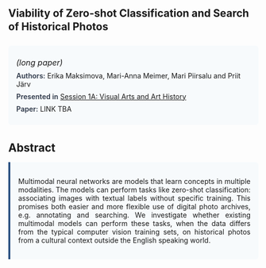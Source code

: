 
<style>    
    h2 {
        margin-top: 0;
        margin-bottom: 1.5rem;
        line-height: 1.3;
    }
    
    h3 {
        margin-top: 2rem;
        margin-bottom: 1rem;
        font-size: 1.4rem;
        font-weight:bold;
    }
    
    .metadata {
        background-color: #f7fafc;
        padding: 1rem;
        border-radius: 6px;
        margin-bottom: 2rem;
    }
    
    .metadata p {
        margin: 0.5rem 0;
    }
    
    .abstract {
        text-align: justify;
        padding: 1rem;
        background-color: #f7fafc;
        border-left: 4px solid #2c5282;
        border-radius: 0 6px 6px 0;
    }
    
    strong {
        color: #2d3748;
        font-weight: 600;
    }
</style>
<main role="main">
<h2>Viability of Zero-shot Classification and Search of Historical Photos</h2>

<section class="metadata">
<p style='font-size:1rem'><i>(long paper)</i></p>
<p><strong>Authors:</strong> Erika Maksimova, Mari-Anna Meimer, Mari Piirsalu and Priit Järv</p>
<p><strong>Presented in</strong> <a href="/programme/#session1A">Session 1A: Visual Arts and Art History</a></p>
<p><strong>Paper:</strong> LINK TBA</p>
</section>

<section>
<h3>Abstract</h3>
<div class="abstract">
<p>Multimodal neural networks are models that learn concepts in multiple modalities. The models can perform tasks like zero-shot classification: associating images with textual labels without specific training. This promises both easier and more flexible use of digital photo archives, e.g. annotating and searching. We investigate whether existing multimodal models can perform these tasks, when the data differs from the typical computer vision training sets, on historical photos from a cultural context outside the English speaking world.</p>
</div>
</section>
</main>